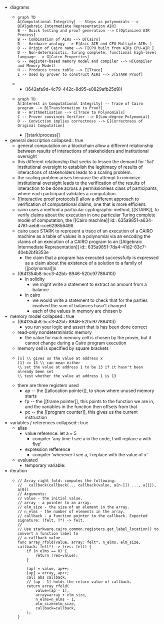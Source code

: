 - diagrams
	- ```mermaid
	  graph TD
	  A[Computational Integrity] -- Steps as polynomials --> B[Algebraic Intermediate Representation AIR]
	  B -- Quick testing and proof generation --> C[Optimized AIR Process]
	  B -- Combination of AIRs --> D[Cairo]
	  D -- Hardware analogy --> E[Asic AIR and CPU Multiple AIRs ]
	  D -- Origin of Cairo name --> F[CPU built from AIRs CPU-AIR ]
	  D -- Non-deterministic, turing complete, functional high-level language --> G[Cairo Properties]
	  G -- Register-based memory model and compiler --> H[Compiler and Memory Model]
	  H -- Produces trace table --> I[Trace]
	  I -- Used by prover to construct AIRs --> J[STARK Proof]
	  
	  ```
	-
		- ((642afa9d-4c79-442c-8d95-e0829afb25d9))
	- ```mermaid
	  graph TD
	  A[Interest in Computational Integrity] -- Trace of Cairo program --> B[Transformation to Proof]
	  B -- Arithmetisation --> C[Trace to Polynomials]
	  C -- Prover convinces Verifier --> D[Low-degree Polynomial]
	  D -- Conviction implies correctness --> E[Correctness of Original Computation]
	  
	  ```
		- [[stark/process]]
- general description
  collapsed:: true
	- general computation on a blockchain allow a different relationship between results of interactions of stakeholders and  institutional oversight
	- this different relationship that seeks to lessen the demand for 'fiat' institutional oversight to establish the legitimacy of results of interactions of stakeholders leads to a scaling problem.
	- the scaling problem arises because the attempt to minimize institutional oversight leads to the verification of the results of interaction to be done across a permissionless class of participants, where each participant validates a computation.
	- [[interactive proof protocols]] allow a different approach to verification of computational claims, one that is more efficient.
	- cairo uses a method a particular cyptographic method, [[STARK]], to verify claims about the execution in one particular Turing complete model of computation, the [[Cairo machine]]
	  id:: 635a9851-a634-478f-aeb8-cce629856498
	- cairo uses STARK to represent a trace of an execution of a CAIRO machine as a table of values in a polynomial via an encoding the claims of an execution of a CAIRO program to an [[Algebraic Intermediate Representation]]
	  id:: 635a9851-7da4-41d2-83c7-40eb2bf8353e
		- the claim that a program has executed successfully is expressed as a claim about the existence of a solution to a family of [[polynomial]]s
	- ((641354b8-bcc3-42bb-8946-520c97786410))
		- in solidity
			- we might write a statement to extract an amount from a balance
		- in cairo
			- we would write a statement to check that for the parties involved the sum of balances hasn't changed
			- each of the values in memory are chosen b
- memory model
  collapsed:: true
	- ((641354b8-bcc3-42bb-8946-520c97786410))
		- you run your logic and assert that is has been done correct
	- read-only nondeterministic memory
		- the value for each memory cell is chosen by the prover, but it cannot change during a Cairo program execution
	- memory cell is specified by square brackets
	- ``` 
	  [x] \\ gives us the value at address x
	  [1] == 13 \\ can mean either
	  \\ set the value at address 1 to be 13 if it hasn't been already been set
	  \\ test whether the value at address 1 is 13
	  ```
	- there are three registers used
		- ap -- the [[allocation pointer]], to show where unused memory starts
		- fp -- the [[frame pointer]], this points to the function we are in, and the variables in the function then offsets from that
		- pc -- the [[program counter]], this gives us the current instruction
- variables / references
  collapsed:: true
	- alias
		- value reference: let a = 5
			- compiler 'any time I see a in the code, I will replace a with five'
		- expression refference
			- compiler 'wherever I see a, I replace with the value of x'
	- evaluated
		- temporary variable:
- iteration
	- ``` 
	  // Array right fold: computes the following:
	  //   callback(callback(... callback(value, a[n-1]) ..., a[1]), a[0])
	  // Arguments:
	  // value - the initial value.
	  // array - a pointer to an array.
	  // elm_size - the size of an element in the array.
	  // n_elms - the number of elements in the array.
	  // callback - a function pointer to the callback. Expected signature: (felt, T*) -> felt.
	  //
	  // Use starkware.cairo.common.registers.get_label_location() to convert a function label to
	  // a callback value.
	  func array_rfold(value, array: felt*, n_elms, elm_size, callback: felt*) -> (res: felt) {
	      if (n_elms == 0) {
	          return (res=value);
	      }
	  
	      [ap] = value, ap++;
	      [ap] = array, ap++;
	      call abs callback;
	      // [ap - 1] holds the return value of callback.
	      return array_rfold(
	          value=[ap - 1],
	          array=array + elm_size,
	          n_elms=n_elms - 1,
	          elm_size=elm_size,
	          callback=callback,
	      );
	  }
	  ```